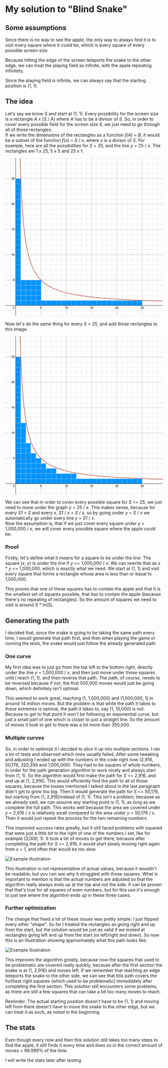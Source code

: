 # My solution to "Blind Snake"

## Some assumptions

Since there is no way to see the apple, the only way to always find it is to visit every square where it could be, which
is every square of every possible screen size.

Because hitting the edge of the screen teleports the snake to the other edge, we can treat the playing field as
infinite, with the apple repeating infinitely.

Since the playing field is infinite, we can always say that the starting position is (1, 1).

## The idea

Let's say we know *S* and start at (1, 1). Every possibility for the screen size is a rectangle *A* x (*S* / *A*) where
*A* has to be a divisor of *S*. So, in order to cover every possible field for the screen size *S*, we just need to go
through all of those rectangles.\
If we write the dimensions of the rectangles as a function *f*(*A*) = *B*, it would be a subset of the function *f*(*x*)
= *S* / *x*, where *x* is a divisor of *S*. For example, here are all the possibilities for *S* = 25, and the line *y* =
25 / *x*. The rectangles are 1 x 25, 5 x 5 and 25 x 1.

![Example for S = 25](/images/img1.png)

Now let's do the same thing for every *S* < 25, and add those rectangles to this image.

![Example for S = 25](/images/img2.png)

We can see that in order to cover every possible square for *S* <= 25, we just need to move under the graph *y* = 25 /
*x*. This makes sense, because for every *S1* < *S* and every *x*, *S1* / *x* < *S* / *x*, so by going under *y* = *S* /
*x* we automatically go under every line *y* = *S1* / *x*.\
Now the assumption is, that if we just cover every square under *y* = 1,000,000 / *x*, we will cover every possible
square where the apple could be.

### Proof

Firstly, let's define what it means for a square to be under the line: The square (*x*, *y*) is under the line if *y* <=
1,000,000 / *x*. We can rewrite that as *x* * *y* <= 1,000,000, which is exactly what we need. We start at (1, 1) and
visit every square that forms a rectangle whose area is less than or equal to 1,000,000.

This proves that one of these squares has to contain the apple and that it is the smallest set of squares possible, that
has to contain the apple (because there's no repeating of rectangles). So the amount of squares we need to visit is
around *S* * ln(*S*).

## Generating the path

I decided that, since the snake is going to be taking the same path every time, I would generate that path first, and
then when playing the game or running the tests, the snake would just follow the already generated path.

### One curve

My first idea was to just go from the top left to the bottom right, directly under the line *y* = 1,000,000 / *x*, and
then just move under those squares until I reach (1, 1), and then reverse that path. The path, of course, needs to be
reversed because if not, the first 500,000 moves would just be going down, which definitely isn't optimal.

This seemed to work great, reaching (1, 1,000,000) and (1,000,000, 1) in around 14 million moves. But the problem is
that while the path it takes to these extremes is optimal, the path it takes to, say (1, 10,000) is not. Because to get
to that point it won't be following an exponential curve, but just a small part of one which is closer to just a
straight line. So the amount of moves it took to get to there was a lot more than 350,000.

### Multiple curves

So, in order to optimize it I decided to slice it up into multiple sections. I ran a lot of tests and observed which
ones usually failed. After some tweaking and adjusting I ended up with the numbers in the code right now (2,916, 50,176,
320,356 and 1,000,000). They had to be squares of whole numbers, in order for the path generation algorithm to work
nicely and always start from (1, 1). So the algorithm would first make the path for *S* <= 2,916, and end up at (1,
2,916). This would efficiently find the path to all of those squares, because the losses mentioned I talked about in the
last paragraph didn't get to grow too big. Then it would generate the path for *S* <= 50,176, but starting from (1,
2,916)instead of (1, 1). This isn't a problem, because as we already said, we can assume any starting point is (1, 1),
as long as we complete the full path. This works well because the area we covered under *y* = 2,916 / *x* is relatively
small compared to the area under *y* = 50,176 / *x*. Then it would just repeat the process for the two remaining
numbers.

This improved success rates greatly, but it still faced problems with squared that were just a little bit to the right
of one of the numbers I set, like for example (3,000, 1). It took a lot of moves to get there, because after completing
the path for *S* <= 2,916, it would start slowly moving right again from *x* = 1, and often that would be too slow.

![Example illustration](/images/img3.png)

This illustration is not representative of actual values, because it wouldn't be readable, but you can see why it
struggled with those squares. What is important to mention is that the actual numbers are adjusted so that the algorithm
really always ends up at the top and not the side. It can be proven that that's true for all squares of even numbers,
but for this use it's enough to just see where the algorithm ends up in these three cases.

### Further optimization

The change that fixed a lot of these issues was pretty simple: I just flipped every other "shape". So far I treated the
rectangles as going right and up from the start, but the solution would be just as valid if we looked at rectangles
going left and up from the start (or left/right and down). So now this is an illustration showing approximately what
this path looks like:

![Example illustration](/images/img4.png)

This improves the algorithm greatly, because now the squares that used to be problematic are covered really quickly,
because after the first section the snake is at (1, 2,916) and moves left. If we remember that reaching an edge
teleports the snake to the other side, we can see that this path covers the furthest right squares (which used to be
problematic) immediately after completing the first section. This solution still encounters some problems, as there are
still a few squares that can take a bit too many moves to reach.

Reminder: The actual starting position doesn't have to be (1, 1) and moving left from there doesn't have to move the
snake to the other edge, but we can treat it as such, as noted in the beginning.

## The stats

Even though every now and then this solution still takes too many steps to find the apple, it still finds it every time
and does so in the correct amount of moves > 99.999% of the time.

I will write the stats later after testing.